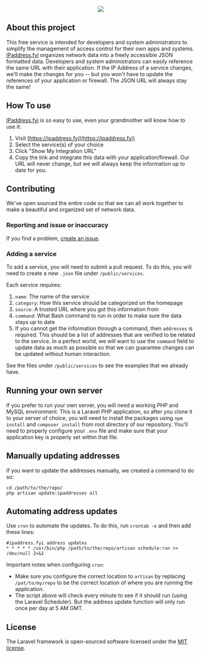 <p align="center"><img src="https://ipaddress.fyi/img/ipaddress-logo.svg"></p>

## About this project

This free service is intended for developers and system administrators to simplify the  management of access control for their own apps and systems. [IPaddress.fyi](https://ipaddress.fyi) organizes network data into a freely accessible JSON formatted data. Developers and system administrators can easily reference the same URL with their application. If the IP Address of a service changes, we'll make the changes for you -- but you won't have to update the references of your application or firewall. The JSON URL will always stay the same!

## How To use
[IPaddress.fyi](https://ipaddress.fyi) is so easy to use, even your grandmother will know how to use it:

1. Visit [https://ipaddress.fyi](https://ipaddress.fyi)
2. Select the service(s) of your choice
3. Click "Show My Integration URL"
4. Copy the link and integrate this data with your application/firewall. Our URL will never change, but we will always keep the information up to date for you.

## Contributing

We've open sourced the entire code so that we can all work together to make a beautiful and organized set of network data.

### Reporting and issue or inaccuracy
If you find a problem, [create an issue](https://github.com/521dimensions/ipaddress-fyi/issues/new).

### Adding a service
To add a service, you will need to submit a pull request. To do this, you will need to create a new `.json` file under `/public/services`.

Each service requires:
1. `name`: The name of the service
2. `category`: How this service should be categorized on the homepage
3. `source`: A trusted URL where you got this information from
4. `command`: What Bash command to run in order to make sure the data stays up to date
5. If you cannot get the information through a command, then `addresses` is required. This should be a list of addresses that are verified to be related to the service. In a perfect world, we will want to use the `command` field to update data as much as possible so that we can guarantee changes can be updated without human interaction.

See the files under `/public/services` to see the examples that we already have.

## Running your own server
If you prefer to run your own server, you will need a working PHP and MySQL environment. This is a Laravel PHP application, so after you clone it to your server of choice, you will need to install the packages using `npm install` and `composer install` from root directory of our repository. You'll need to properly configure your `.env` file and make sure that your application key is properly set within that file.

## Manually updating addresses
If you want to update the addresses manually, we created a command to do so:
```
cd /path/to/the/repo/
php artisan update:ipaddresses all
```

## Automating address updates
Use `cron` to automate the updates. To do this, run `crontab -e` and then add these lines:

```
#ipaddress.fyi address updates
* * * * * /usr/bin/php /path/to/the/repo/artisan schedule:run >> /dev/null 2>&1
```
Important notes when configuring `cron`:
- Make sure you configure the correct location to `artisan` by replacing `/pat/to/my/repo` to be the correct location of where you are running the application.
- The script above will check every minute to see if it should run (using the Laravel Scheduler). But the address update function will only run once per day at 5 AM GMT.

## License

The Laravel framework is open-sourced software licensed under the [MIT license](http://opensource.org/licenses/MIT).
